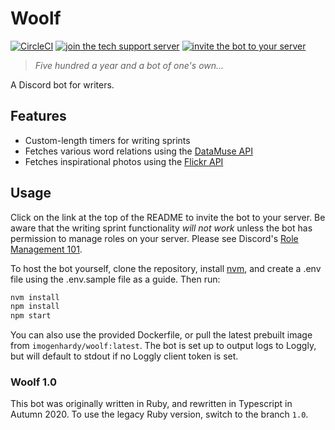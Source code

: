 # Woolf

[![CircleCI](https://circleci.com/gh/i-hardy/woolf.svg?style=shield)](https://circleci.com/gh/i-hardy/woolf) [![join the tech support server](https://camo.githubusercontent.com/138428d1ea98178db35e122de7f154c31db968a9/68747470733a2f2f696d672e736869656c64732e696f2f62616467652f646973636f72642d6a6f696e2d3732383944412e737667)](https://discord.gg/78R5nud) [![invite the bot to your server](https://camo.githubusercontent.com/812534660d6dee63e900fad9d956b8122159f8a8/68747470733a2f2f696d672e736869656c64732e696f2f62616467652f626f742d696e766974652d3333333339392e737667)](https://discord.com/oauth2/authorize?client_id=364771016523907072&scope=applications.commands+bot&permissions=268435456)

> _Five hundred a year and a bot of one's own..._

A Discord bot for writers.

## Features

- Custom-length timers for writing sprints
- Fetches various word relations using the [DataMuse API](http://www.datamuse.com/api/)
- Fetches inspirational photos using the [Flickr API](https://www.flickr.com/services/api/)

## Usage

Click on the link at the top of the README to invite the bot to your server. Be aware that the writing sprint functionality _will not work_ unless the bot has permission to manage roles on your server. Please see Discord's [Role Management 101](https://support.discordapp.com/hc/en-us/articles/214836687-Role-Management-101).

To host the bot yourself, clone the repository, install [nvm](https://github.com/nvm-sh/nvm), and create a .env file using the .env.sample file as a guide. Then run:

```sh
nvm install
npm install
npm start
```

You can also use the provided Dockerfile, or pull the latest prebuilt image from `imogenhardy/woolf:latest`. The bot is set up to output logs to Loggly, but will default to stdout if no Loggly client token is set.

### Woolf 1.0

This bot was originally written in Ruby, and rewritten in Typescript in Autumn 2020. To use the legacy Ruby version, switch to the branch `1.0`.
